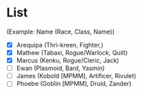 # List
(Example: Name (Race, Class, Name))
- [x] Arequipa (Thri-kreen, Fighter,)
- [x] Mathew (Tabaxi, Rogue/Warlock, Quilt)
- [x] Marcus (Kenku, Rogue/Cleric, Jack)
- [ ] Ewan (Plasmoid, Bard, Yasmin)
- [ ] James (Kobold [MPMM], Artificer, Rivulet)
- [ ] Phoebe (Goblin [MPMM], Druid, Zander)
